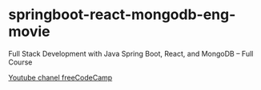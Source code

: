 # springboot-react-mongodb-eng-movie
Full Stack Development with Java Spring Boot, React, and MongoDB – Full Course 

[Youtube chanel freeCodeCamp](https://www.youtube.com/watch?v=5PdEmeopJVQ&list=WL)
